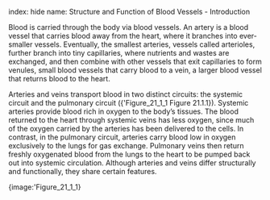 index: hide
name: Structure and Function of Blood Vessels - Introduction

Blood is carried through the body via blood vessels. An artery is a blood vessel that carries blood away from the heart, where it branches into ever-smaller vessels. Eventually, the smallest arteries, vessels called arterioles, further branch into tiny capillaries, where nutrients and wastes are exchanged, and then combine with other vessels that exit capillaries to form venules, small blood vessels that carry blood to a vein, a larger blood vessel that returns blood to the heart.

Arteries and veins transport blood in two distinct circuits: the systemic circuit and the pulmonary circuit ({'Figure_21_1_1 Figure 21.1.1}). Systemic arteries provide blood rich in oxygen to the body’s tissues. The blood returned to the heart through systemic veins has less oxygen, since much of the oxygen carried by the arteries has been delivered to the cells. In contrast, in the pulmonary circuit, arteries carry blood low in oxygen exclusively to the lungs for gas exchange. Pulmonary veins then return freshly oxygenated blood from the lungs to the heart to be pumped back out into systemic circulation. Although arteries and veins differ structurally and functionally, they share certain features.


{image:'Figure_21_1_1}
        
